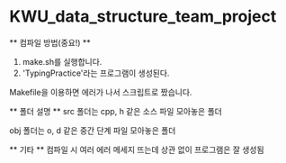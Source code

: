 # KWU_data_structure_team_project


** 컴파일 방법(중요!) **
1. make.sh를 실행합니다.
2. 'TypingPractice'라는 프로그램이 생성된다. 

Makefile을 이용하면 에러가 나서 스크립트로 짰습니다.


** 폴더 설명 **
src 폴더는 cpp, h 같은 소스 파일 모아놓은 폴더

obj 폴더는 o, d 같은 중간 단계 파일 모아놓은 폴더


** 기타 **
컴파일 시 여러 에러 메세지 뜨는데 상관 없이 프로그램은 잘 생성됨
